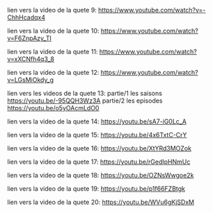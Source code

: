 lien vers la video de la quete 9:
https://www.youtube.com/watch?v=-ChhHcadqx4


lien vers la video de la quete 10:
https://www.youtube.com/watch?v=F6ZnpAzy_TI


lien vers la video de la quete 11:
https://www.youtube.com/watch?v=xXCNfh4q3_8


lien vers la video de la quete 12:
https://www.youtube.com/watch?v=LGsMiOkdy_g


lien vers les videos de la quete 13:
partie/1 les saisons
https://youtu.be/-95QQH3Wz3A
partie/2 les episodes
https://youtu.be/o5yOAcmLdO0


lien vers la video de la quete 14:
https://youtu.be/sA7-iG0Lc_A


lien vers la video de la quete 15:
https://youtu.be/4x6TxtC-CrY


lien vers la video de la quete 16:
https://youtu.be/XtYRd3MOZok


lien vers la video de la quete 17:
https://youtu.be/rGedIpHNmUc


lien vers la video de la quete 18:
https://youtu.be/OZNsWwgoe2k


lien vers la video de la quete 19:
https://youtu.be/p1f66FZBtgk


lien vers la video de la quete 20:
https://youtu.be/WVu6gKjSDxM